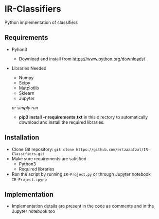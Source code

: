# IR-Classifiers
Python implementation of classifiers

## Requirements

* Pyhon3
  * Download and install from https://www.python.org/downloads/

* Libraries Needed
  * Numpy
  * Scipy
  * Matplotlib
  * Sklearn
  * Jupyter
  
  *or simply run*
  * **pip3 install -r requirements.txt** in this directory to automatically download and install the required libraries.
  
## Installation

* Clone Git repository: `git clone https://github.com/ertzaaafzal/IR-Classifiers.git`
* Make sure requirements are satisfied
  * Python3
  * Required libraries
* Run the script by running `IR-Project.py` or through Jupyter notebook `IR-Project.ipynb`

## Implementation

* Implementation details are present in the code as comments and in the Jupyter notebook too
